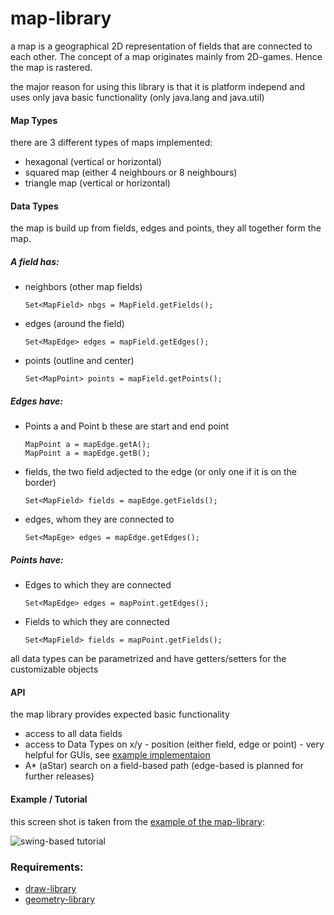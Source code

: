 # map-library

a map is a geographical 2D representation of fields that are connected to each other. The concept of a map originates mainly from 2D-games. Hence the map is rastered.

the major reason for using this library is that it is platform independ and uses only java basic functionality (only java.lang and java.util)

#### Map Types
there are 3 different types of maps implemented:
 + hexagonal (vertical or horizontal)
 + squared map (either 4 neighbours or 8 neighbours)
 + triangle map (vertical or horizontal)
 
#### Data Types
the map is build up from fields, edges and points, they all together form the map.

##### A field has:
  + neighbors (other map fields)<br>
    ```
    Set<MapField> nbgs = MapField.getFields();
    ```
 + edges (around the field) <br>
    ```
    Set<MapEdge> edges = mapField.getEdges();
    ```
 + points (outline and center)<br>
    ```
    Set<MapPoint> points = mapField.getPoints();
    ```
 
##### Edges have:
 + Points a and Point b these are start and end point<br>
   ```
   MapPoint a = mapEdge.getA();
   MapPoint a = mapEdge.getB();
   ```
 + fields, the two field adjected to the edge (or only one if it is on the border)
   ```
   Set<MapField> fields = mapEdge.getFields();
   ```
 + edges, whom they are connected to
   ```
   Set<MapEge> edges = mapEdge.getEdges();
   ```

##### Points have:
 + Edges to which they are connected
   ```
   Set<MapEdge> edges = mapPoint.getEdges();
   ```
 + Fields to which they are connected
   ```
   Set<MapField> fields = mapPoint.getFields();
   ```

all data types can be parametrized and have getters/setters for the customizable objects
 
#### API
 the map library provides expected basic functionality 
 + access to all data fields
 + access to Data Types on x/y - position (either field, edge or point) - very helpful for GUIs, see [example implementaion](https://github.com/martinFrank/map-library-demo)
 + A* (aStar) search on a field-based path (edge-based is planned for further releases)

#### Example / Tutorial
this screen shot is taken from the [example of the map-library](https://github.com/martinFrank/map-library-demo):

![swing-based tutorial](https://user-images.githubusercontent.com/33021138/32279466-1fc971ca-bf19-11e7-8a17-2ba9f1ad5a71.png)

### Requirements:
 + [draw-library](https://github.com/martinFrank/draw-library)
 + [geometry-library](https://github.com/martinFrank/geometry-library)

